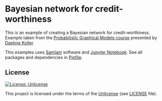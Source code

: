 # Bayesian network for credit-worthiness

This is an example of creating a Bayesian network for credit-worthiness. Example taken
from the [Probabilistic Graphical Models course](https://www.coursera.org/specializations/probabilistic-graphical-models)
presented by [Daphne Koller](https://ai.stanford.edu/~koller/).

This examples uses [SamIam](http://reasoning.cs.ucla.edu/samiam/) software and [Jupyter Notebook](https://jupyter.org/).
See all packages and dependencies in [Pipfile](<https://github.com/zsxoff/bayessian-network-credit/blob/master/Pipfile>).

## License

[![License: Unlicense](https://img.shields.io/badge/License-Unlicense-green.svg?style=flat-square)](https://unlicense.org/)

This project is licensed under the terms of the [Unlicense](https://unlicense.org/) (see
[LICENSE](<https://github.com/zsxoff/bayessian-network-credit/blob/master/LICENSE>)
file).
